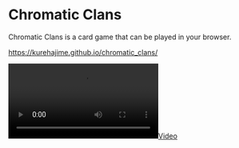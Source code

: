 # Chromatic Clans

Chromatic Clans is a card game that can be played in your browser.

https://kurehajime.github.io/chromatic_clans/

[![](https://user-images.githubusercontent.com/4569916/236668939-5d3e2d0c-2f83-4dab-8cae-c3c3b01a975a.mp4
)](https://kurehajime.github.io/chromatic_clans/)





